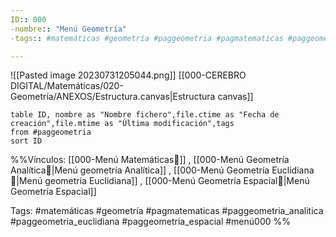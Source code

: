 ```yaml
---
ID:: 000
-nombre:: "Menú Geometría"
-tags:: #matemáticas #geometría #paggeometria #pagmatematicas #paggeometria_espacial #menú000 

---
```

![[Pasted image 20230731205044.png]]
[[000-CEREBRO DIGITAL/Matemáticas/020-Geometría/ANEXOS/Estructura.canvas|Estructura canvas]]

```dataview
table ID, nombre as "Nombre fichero",file.ctime as "Fecha de creación",file.mtime as "Última modificación",tags 
from #paggeometria 
sort ID

```
%%Vínculos:
[[000-Menú Matemáticas📃]] , [[000-Menú Geometría Analítica📃|Menú geometría Analítica]] , [[000-Menú Geometría Euclidiana📃|Menú geometría Euclidiana]] , [[000-Menú Geometría Espacial📃|Menú Geometría Espacial]]

Tags:
#matemáticas #geometría #pagmatematicas #paggeometria_analitica #paggeometria_euclidiana #paggeometria_espacial #menú000
%%
